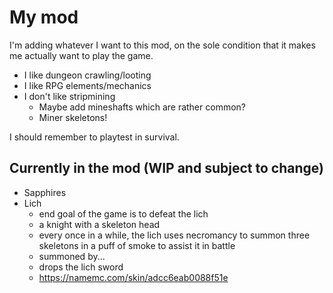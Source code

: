 # My mod

I'm adding whatever I want to this mod, on the sole condition that it makes me actually want to play the game.

- I like dungeon crawling/looting
- I like RPG elements/mechanics
- I don't like stripmining
  - Maybe add mineshafts which are rather common?
  - Miner skeletons!

I should remember to playtest in survival.

## Currently in the mod (WIP and subject to change)

- Sapphires
- Lich
  - end goal of the game is to defeat the lich
  - a knight with a skeleton head
  - every once in a while, the lich uses necromancy to summon three skeletons in a puff of smoke to assist it in battle
  - summoned by...
  - drops the lich sword
  - https://namemc.com/skin/adcc6eab0088f51e